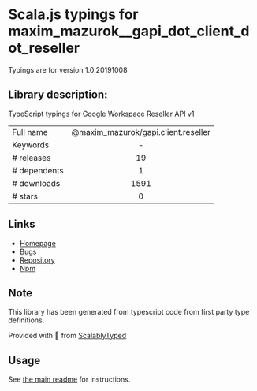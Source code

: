 
# Scala.js typings for maxim_mazurok__gapi_dot_client_dot_reseller

Typings are for version 1.0.20191008

## Library description:
TypeScript typings for Google Workspace Reseller API v1

|                    |                 |
| ------------------ | :-------------: |
| Full name          | @maxim_mazurok/gapi.client.reseller |
| Keywords           | - |
| # releases         | 19 |
| # dependents       | 1 |
| # downloads        | 1591 |
| # stars            | 0 |

## Links
- [Homepage](https://github.com/Maxim-Mazurok/google-api-typings-generator#readme)
- [Bugs](https://github.com/Maxim-Mazurok/google-api-typings-generator/issues)
- [Repository](https://github.com/Maxim-Mazurok/google-api-typings-generator)
- [Npm](https://www.npmjs.com/package/%40maxim_mazurok%2Fgapi.client.reseller)
    


## Note
This library has been generated from typescript code from first party type definitions.

Provided with :purple_heart: from [ScalablyTyped](https://github.com/oyvindberg/ScalablyTyped)

## Usage
See [the main readme](../../readme.md) for instructions.


